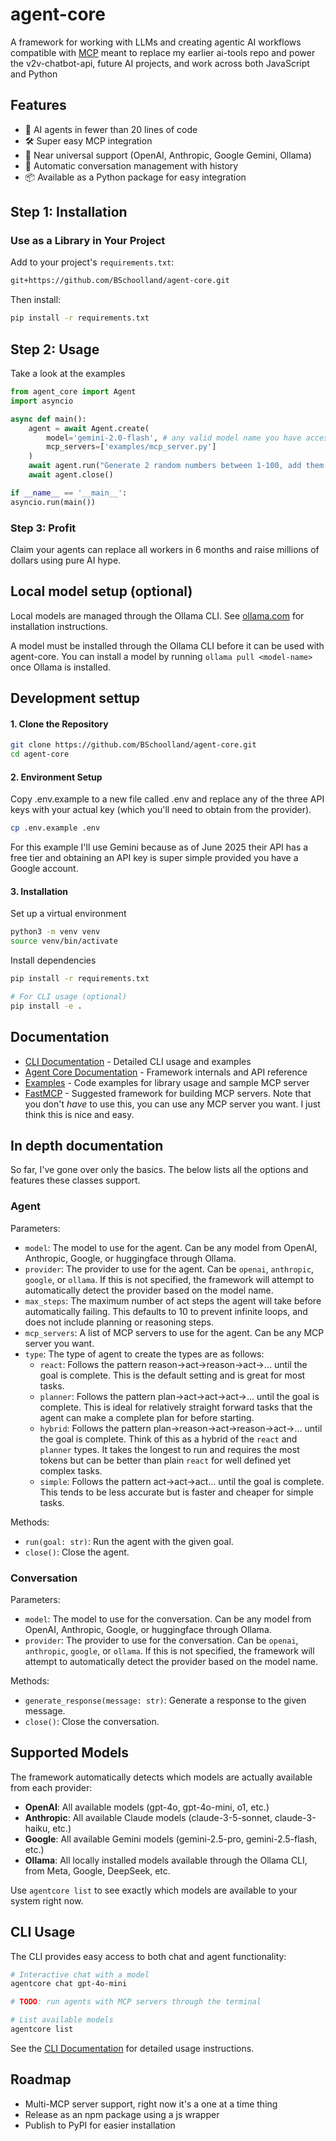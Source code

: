 # agent-core
A framework for working with LLMs and creating agentic AI workflows compatible with [MCP](https://github.com/modelcontextprotocol) meant to replace my earlier ai-tools repo and power the v2v-chatbot-api, future AI projects, and work across both JavaScript and Python

## Features

- 🎯 AI agents in fewer than 20 lines of code
- 🛠️ Super easy MCP integration
- 🤖 Near universal support (OpenAI, Anthropic, Google Gemini, Ollama)
- 📝 Automatic conversation management with history
- 📦 Available as a Python package for easy integration

## Step 1: Installation

### Use as a Library in Your Project

Add to your project's `requirements.txt`:

```txt
git+https://github.com/BSchoolland/agent-core.git
```

Then install:
```bash
pip install -r requirements.txt
```

## Step 2: Usage

Take a look at the examples 

``` python
from agent_core import Agent
import asyncio

async def main():
    agent = await Agent.create(
        model='gemini-2.0-flash', # any valid model name you have access to
        mcp_servers=['examples/mcp_server.py']
    )
    await agent.run("Generate 2 random numbers between 1-100, add them together and save the result in a file called 'result.txt'")
    await agent.close()

if __name__ == '__main__':
asyncio.run(main())
```

### Step 3: Profit

Claim your agents can replace all workers in 6 months and raise millions of dollars using pure AI hype.

## Local model setup (optional)

Local models are managed through the Ollama CLI. See [ollama.com](https://ollama.com/) for installation instructions.  

A model must be installed through the Ollama CLI before it can be used with agent-core.  You can install a model by running `ollama pull <model-name>` once Ollama is installed.

## Development settup

#### 1. Clone the Repository

``` bash
git clone https://github.com/BSchoolland/agent-core.git
cd agent-core
```

#### 2. Environment Setup

Copy .env.example to a new file called .env and replace any of the three API keys with your actual key (which you'll need to obtain from the provider).  

``` bash
cp .env.example .env
```

For this example I'll use Gemini because as of June 2025 their API has a free tier and obtaining an API key is super simple provided you have a Google account.

#### 3. Installation

Set up a virtual environment
```bash
python3 -m venv venv
source venv/bin/activate
```

Install dependencies
``` bash
pip install -r requirements.txt

# For CLI usage (optional)
pip install -e .
```

## Documentation

- [CLI Documentation](cli/README.md) - Detailed CLI usage and examples
- [Agent Core Documentation](agent_core/) - Framework internals and API reference
- [Examples](examples/) - Code examples for library usage and sample MCP server
- [FastMCP](https://github.com/jlowin/fastmcp) - Suggested framework for building MCP servers.  Note that you don't *have* to use this, you can use any MCP server you want.  I just think this is nice and easy.

## In depth documentation
So far, I've gone over only the basics.  The below lists all the options and features these classes support.

### Agent
Parameters:
- `model`: The model to use for the agent.  Can be any model from OpenAI, Anthropic, Google, or huggingface through Ollama.
- `provider`: The provider to use for the agent.  Can be `openai`, `anthropic`, `google`, or `ollama`.  If this is not specified, the framework will attempt to automatically detect the provider based on the model name.
- `max_steps`: The maximum number of act steps the agent will take before automatically failing.  This defaults to 10 to prevent infinite loops, and does not include planning or reasoning steps.
- `mcp_servers`: A list of MCP servers to use for the agent.  Can be any MCP server you want.
- `type`: The type of agent to create the types are as follows:
    - `react`: Follows the pattern reason->act->reason->act->... until the goal is complete.  This is the default setting and is great for most tasks.
    - `planner`: Follows the pattern plan->act->act->act->... until the goal is complete.  This is ideal for relatively straight forward tasks that the agent can make a complete plan for before starting.
    - `hybrid`: Follows the pattern plan->reason->act->reason->act->... until the goal is complete.  Think of this as a hybrid of the `react` and `planner` types.  It takes the longest to run and requires the most tokens but can be better than plain `react` for well defined yet complex tasks.
    - `simple`: Follows the pattern act->act->act... until the goal is complete.  This tends to be less accurate but is faster and cheaper for simple tasks.

Methods:
- `run(goal: str)`: Run the agent with the given goal.
- `close()`: Close the agent.

### Conversation
Parameters:
- `model`: The model to use for the conversation.  Can be any model from OpenAI, Anthropic, Google, or huggingface through Ollama.
- `provider`: The provider to use for the conversation.  Can be `openai`, `anthropic`, `google`, or `ollama`.  If this is not specified, the framework will attempt to automatically detect the provider based on the model name.

Methods:
- `generate_response(message: str)`: Generate a response to the given message.
- `close()`: Close the conversation.


## Supported Models

The framework automatically detects which models are actually available from each provider:

- **OpenAI**: All available models (gpt-4o, gpt-4o-mini, o1, etc.)
- **Anthropic**: All available Claude models (claude-3-5-sonnet, claude-3-haiku, etc.)
- **Google**: All available Gemini models (gemini-2.5-pro, gemini-2.5-flash, etc.)
- **Ollama**: All locally installed models available through the Ollama CLI, from Meta, Google, DeepSeek, etc.

Use `agentcore list` to see exactly which models are available to your system right now.

## CLI Usage

The CLI provides easy access to both chat and agent functionality:

```bash
# Interactive chat with a model
agentcore chat gpt-4o-mini

# TODO: run agents with MCP servers through the terminal

# List available models
agentcore list
```

See the [CLI Documentation](cli/README.md) for detailed usage instructions.

## Roadmap
- Multi-MCP server support, right now it's a one at a time thing
- Release as an npm package using a js wrapper
- Publish to PyPI for easier installation
